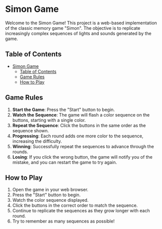 # Simon Game

Welcome to the Simon Game! This project is a web-based implementation of the classic memory game "Simon". The objective is to replicate increasingly complex sequences of lights and sounds generated by the game.

## Table of Contents

- [Simon Game](#simon-game)
  - [Table of Contents](#table-of-contents)
  - [Game Rules](#game-rules)
  - [How to Play](#how-to-play)

## Game Rules

1. **Start the Game**: Press the "Start" button to begin.
2. **Watch the Sequence**: The game will flash a color sequence on the buttons, starting with a single color.
3. **Repeat the Sequence**: Click the buttons in the same order as the sequence shown.
4. **Progressing**: Each round adds one more color to the sequence, increasing the difficulty.
5. **Winning**: Successfully repeat the sequences to advance through the rounds.
6. **Losing**: If you click the wrong button, the game will notify you of the mistake, and you can restart the game to try again.

## How to Play

1. Open the game in your web browser.
2. Press the "Start" button to begin.
3. Watch the color sequence displayed.
4. Click the buttons in the correct order to match the sequence.
5. Continue to replicate the sequences as they grow longer with each round.
6. Try to remember as many sequences as possible!

